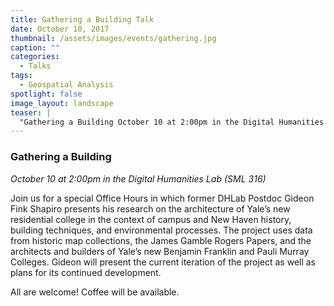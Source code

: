 ```yaml
---
title: Gathering a Building Talk
date: October 10, 2017
thumbnail: /assets/images/events/gathering.jpg
caption: ""
categories: 
  - Talks
tags:
  - Geospatial Analysis
spotlight: false 
image_layout: landscape
teaser: |
  "Gathering a Building October 10 at 2:00pm in the Digital Humanities Lab (SML 316) Join us for a special Office Hours in which former DHLab Postdoc Gideon Fink Shapiro presents his research on the..."
---
```


### Gathering a Building
*October 10 at 2:00pm in the Digital Humanities Lab (SML 316)*

Join us for a special Office Hours in which former DHLab Postdoc Gideon Fink Shapiro presents his research on the architecture of Yale’s new residential college in the context of campus and New Haven history, building techniques, and environmental processes. The project uses data from historic map collections, the James Gamble Rogers Papers, and the architects and builders of Yale’s new Benjamin Franklin and Pauli Murray Colleges. Gideon will present the current iteration of the project as well as plans for its continued development.

All are welcome! Coffee will be available.